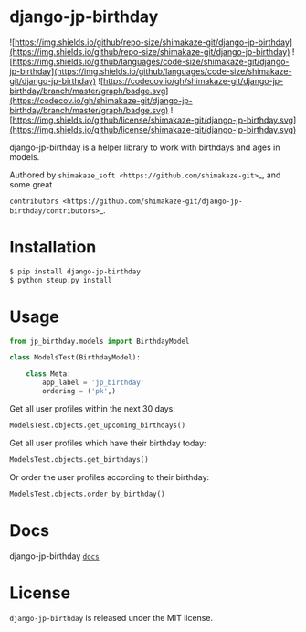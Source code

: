# django-jp-birthday

![https://img.shields.io/github/repo-size/shimakaze-git/django-jp-birthday](https://img.shields.io/github/repo-size/shimakaze-git/django-jp-birthday)
![https://img.shields.io/github/languages/code-size/shimakaze-git/django-jp-birthday](https://img.shields.io/github/languages/code-size/shimakaze-git/django-jp-birthday)
![https://codecov.io/gh/shimakaze-git/django-jp-birthday/branch/master/graph/badge.svg](https://codecov.io/gh/shimakaze-git/django-jp-birthday/branch/master/graph/badge.svg)
![https://img.shields.io/github/license/shimakaze-git/django-jp-birthday.svg](https://img.shields.io/github/license/shimakaze-git/django-jp-birthday.svg)

django-jp-birthday is a helper library to work with birthdays and ages in models.

Authored by `shimakaze_soft <https://github.com/shimakaze-git>`_,  and some great

`contributors <https://github.com/shimakaze-git/django-jp-birthday/contributors>`_.

# Installation

```Bash
$ pip install django-jp-birthday
$ python steup.py install
```


# Usage

```Python
from jp_birthday.models import BirthdayModel

class ModelsTest(BirthdayModel):

    class Meta:
        app_label = 'jp_birthday'
        ordering = ('pk',)
```

Get all user profiles within the next 30 days:

```Python
ModelsTest.objects.get_upcoming_birthdays()
```

Get all user profiles which have their birthday today:

```Python
ModelsTest.objects.get_birthdays()
```

Or order the user profiles according to their birthday:

```Python
ModelsTest.objects.order_by_birthday()
```

# Docs

django-jp-birthday [`docs`](https://github.com/shimakaze-git/django-jp-birthday#usage)

# License

`django-jp-birthday` is released under the MIT license.
